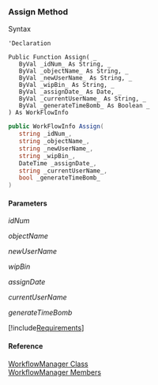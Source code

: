 ﻿### Assign Method

Syntax

```vbnet
'Declaration

Public Function Assign( _
   ByVal _idNum_ As String, _
   ByVal _objectName_ As String, _
   ByVal _newUserName_ As String, _
   ByVal _wipBin_ As String, _
   ByVal _assignDate_ As Date, _
   ByVal _currentUserName_ As String, _
   ByVal _generateTimeBomb_ As Boolean _
) As WorkFlowInfo
```

```csharp
public WorkFlowInfo Assign( 
   string _idNum_,
   string _objectName_,
   string _newUserName_,
   string _wipBin_,
   DateTime _assignDate_,
   string _currentUserName_,
   bool _generateTimeBomb_
)
```

#### Parameters

_idNum_

_objectName_

_newUserName_

_wipBin_

_assignDate_

_currentUserName_

_generateTimeBomb_

[!include[Requirements](../partials/requirements.md)]

#### Reference

[WorkflowManager Class](fcSDK~FChoice.Foundation.Clarify.Workflow.WorkflowManager.md)  
[WorkflowManager Members](fcSDK~FChoice.Foundation.Clarify.Workflow.WorkflowManager_members.md)